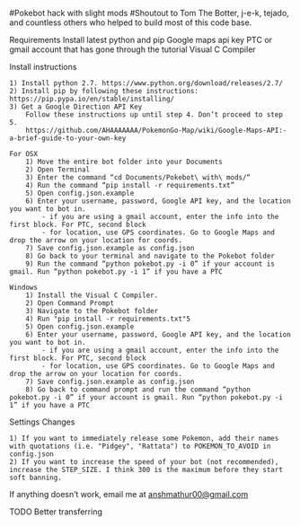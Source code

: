 #Pokebot hack with slight mods
#Shoutout to Tom The Botter, j-e-k, tejado, and countless others who helped to build most of this code base.

Requirements
	Install latest python and pip
	Google maps api key
	PTC or gmail account that has gone through the tutorial
    Visual C Compiler

Install instructions

	1) Install python 2.7. https://www.python.org/download/releases/2.7/
	2) Install pip by following these instructions: https://pip.pypa.io/en/stable/installing/
	3) Get a Google Direction API Key
		Follow these instructions up until step 4. Don’t proceed to step 5.
		https://github.com/AHAAAAAAA/PokemonGo-Map/wiki/Google-Maps-API:-a-brief-guide-to-your-own-key

	For OSX
		1) Move the entire bot folder into your Documents
		2) Open Terminal
		3) Enter the command “cd Documents/Pokebot\ with\ mods/“
		4) Run the command “pip install -r requirements.txt”
		5) Open config.json.example
		6) Enter your username, password, Google API key, and the location you want to bot in.
			- if you are using a gmail account, enter the info into the first block. For PTC, second block
			- for location, use GPS coordinates. Go to Google Maps and drop the arrow on your location for coords.
		7) Save config.json.example as config.json
		8) Go back to your terminal and navigate to the Pokebot folder
		9) Run the command “python pokebot.py -i 0” if your account is gmail. Run “python pokebot.py -i 1” if you have a PTC

	Windows
        1) Install the Visual C Compiler.
        2) Open Command Prompt
        3) Navigate to the Pokebot folder
        4) Run "pip install -r requirements.txt"5
        5) Open config.json.example
        6) Enter your username, password, Google API key, and the location you want to bot in.
            - if you are using a gmail account, enter the info into the first block. For PTC, second block
            - for location, use GPS coordinates. Go to Google Maps and drop the arrow on your location for coords.
        7) Save config.json.example as config.json
        8) Go back to command prompt and run the command “python pokebot.py -i 0” if your account is gmail. Run “python pokebot.py -i 1” if you have a PTC

Settings Changes

	1) If you want to immediately release some Pokemon, add their names with quotations (i.e. "Pidgey", "Rattata") to POKEMON_TO_AVOID in config.json
	2) If you want to increase the speed of your bot (not recommended), increase the STEP_SIZE. I think 300 is the maximum before they start soft banning.



If anything doesn’t work, email me at anshmathur00@gmail.com

TODO
	Better transferring